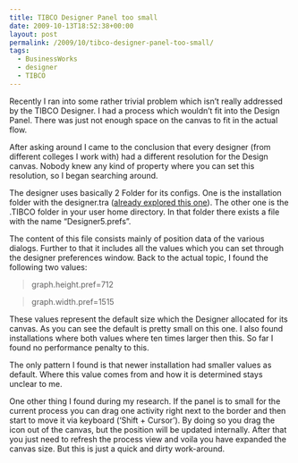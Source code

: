```yaml
---
title: TIBCO Designer Panel too small
date: 2009-10-13T18:52:38+00:00
layout: post
permalink: /2009/10/tibco-designer-panel-too-small/
tags:
  - BusinessWorks
  - designer
  - TIBCO
---
```

Recently I ran into some rather trivial problem which isn’t really addressed by the TIBCO Designer. I had a process which wouldn’t fit into the Design Panel. There was just not enough space on the canvas to fit in the actual flow.

After asking around I came to the conclusion that every designer (from different colleges I work with) had a different resolution for the Design canvas. Nobody knew any kind of property where you can set this resolution, so I began searching around.

The designer uses basically 2 Folder for its configs. One is the installation folder with the designer.tra ([already explored this one](/2009/04/improve-tibco-designer-tester-performance-under-linux/)). The other one is the .TIBCO folder in your user home directory. In that folder there exists a file with the name “Designer5.prefs”.

The content of this file consists mainly of position data of the various dialogs. Further to that it includes all the values which you can set through the designer preferences window. Back to the actual topic, I found the following two values:

> graph.height.pref=712

> graph.width.pref=1515

These values represent the default size which the Designer allocated for its canvas. As you can see the default is pretty small on this one. I also found installations where both values where ten times larger then this. So far I found no performance penalty to this.

The only pattern I found is that newer installation had smaller values as default. Where this value comes from and how it is determined stays unclear to me.

One other thing I found during my research. If the panel is to small for the current process you can drag one activity right next to the border and then start to move it via keyboard (‘Shift + Cursor’). By doing so you drag the icon out of the canvas, but the position will be updated internally. After that you just need to refresh the process view and voila you have expanded the canvas size. But this is just a quick and dirty work-around.
